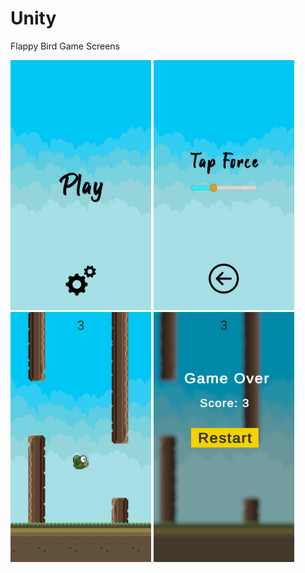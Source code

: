 # Unity

Flappy Bird Game Screens

<img src="https://github.com/gokulpresads/Unity/blob/main/Flappy%20Bird/Screens/Start.jpeg" height="400"/> <img src="https://github.com/gokulpresads/Unity/blob/main/Flappy%20Bird/Screens/Settings.jpeg" height="400"/> <img src="https://github.com/gokulpresads/Unity/blob/main/Flappy%20Bird/Screens/Game.jpeg" height="400"/> <img src="https://github.com/gokulpresads/Unity/blob/main/Flappy%20Bird/Screens/Gameover.jpeg" height="400">


